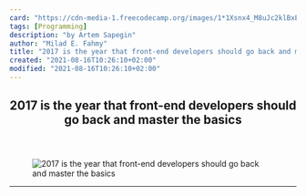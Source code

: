 ```yaml
---
card: "https://cdn-media-1.freecodecamp.org/images/1*1Xsnx4_M8uJc2klBxEtGLQ.jpeg"
tags: [Programming]
description: "by Artem Sapegin"
author: "Milad E. Fahmy"
title: "2017 is the year that front-end developers should go back and master the basics"
created: "2021-08-16T10:26:10+02:00"
modified: "2021-08-16T10:26:10+02:00"
---
```

<div class="site-wrapper">
<main id="site-main" class="site-main outer">
<div class="inner">
<article class="post-full post tag-programming tag-javascript tag-front-end-development tag-writing tag-web-development ">
<header class="post-full-header">
<h1 class="post-full-title">2017 is the year that front-end developers should go back and master the basics</h1>
</header>
<figure class="post-full-image">
<picture>
<source media="(max-width: 700px)" sizes="1px" srcset="data:image/gif;base64,R0lGODlhAQABAIAAAAAAAP///yH5BAEAAAAALAAAAAABAAEAAAIBRAA7 1w">
<source media="(min-width: 701px)" sizes="(max-width: 800px) 400px,
(max-width: 1170px) 700px,
1400px" srcset="https://cdn-media-1.freecodecamp.org/images/1*1Xsnx4_M8uJc2klBxEtGLQ.jpeg 300w,
https://cdn-media-1.freecodecamp.org/images/1*1Xsnx4_M8uJc2klBxEtGLQ.jpeg 600w,
https://cdn-media-1.freecodecamp.org/images/1*1Xsnx4_M8uJc2klBxEtGLQ.jpeg 1000w,
https://cdn-media-1.freecodecamp.org/images/1*1Xsnx4_M8uJc2klBxEtGLQ.jpeg 2000w">
<img onerror="this.style.display='none'" src="https://cdn-media-1.freecodecamp.org/images/1*1Xsnx4_M8uJc2klBxEtGLQ.jpeg" alt="2017 is the year that front-end developers should go back and master the basics">
</picture>
</figure>
<section class="post-full-content">
<div class="post-content medium-migrated-article">
</div>
<hr>
</section>
</article>
</div>
</main>
</div>
<!-- Google Tag Manager (noscript) -->
<!-- End Google Tag Manager (noscript) -->

